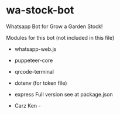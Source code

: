 # wa-stock-bot
Whatsapp Bot for Grow a Garden Stock!

Modules for this bot (not included in this file)
- whatsapp-web.js
- puppeteer-core
- qrcode-terminal
- dotenv (for token file)
- express
Full version see at package.json

- Carz Ken -